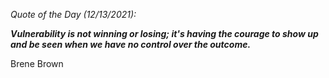 *Quote of the Day (12/13/2021):*

_**Vulnerability is not winning or losing; it's having the courage to show up and be seen when we have no control over the outcome.**_

Brene Brown
